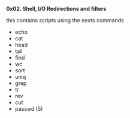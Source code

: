 **0x02. Shell, I/O Redirections and filters**

this contains scripts using the nexts commands

- echo
- cat
- head
- tail
- find
- wc
- sort
- uniq
- grep
- tr
- rev
- cut
- passwd (5)
